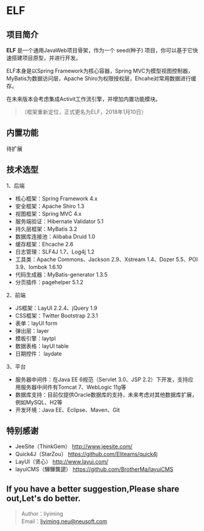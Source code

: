 # ELF

## 项目简介

**ELF** 是一个通用JavaWeb项目骨架，作为一个 seed(种子) 项目，你可以基于它快速搭建项目原型，并进行开发。

ELF本身是以Spring Framework为核心容器，Spring MVC为模型视图控制器，MyBatis为数据访问层，Apache Shiro为权限授权层，Ehcahe对常用数据进行缓存。

在未来版本会考虑集成Activit工作流引擎，并增加内置功能模块。

> （框架重新定位，正式更名为ELF，2018年1月10日）

## 内置功能

待扩展

## 技术选型

1、后端

* 核心框架：Spring Framework 4.x
* 安全框架：Apache Shiro 1.3
* 视图框架：Spring MVC 4.x
* 服务端验证：Hibernate Validator 5.1
* 持久层框架：MyBatis 3.2
* 数据库连接池：Alibaba Druid 1.0
* 缓存框架：Ehcache 2.6
* 日志管理：SLF4J 1.7、Log4j 1.2
* 工具类：Apache Commons、Jackson 2.9、Xstream 1.4、Dozer 5.5、POI 3.9、lombok 1.6.10
* 代码生成器：MyBatis-generator 1.3.5
* 分页插件：pagehelper 5.1.2

2、前端

* JS框架：LayUI 2.2.4、jQuery 1.9
* CSS框架：Twitter Bootstrap 2.3.1
* 表单：layUI form
* 弹出层：layer
* 模板引擎：laytpl
* 数据表格：layUI table
* 日期控件： laydate

3、平台

* 服务器中间件：在Java EE 6规范（Servlet 3.0、JSP 2.2）下开发，支持应用服务器中间件有Tomcat 7、WebLogic 11g等
* 数据库支持：目前仅提供Oracle数据库的支持，未来考虑对其他数据库扩展，例如MySQL、H2等
* 开发环境：Java EE、Eclipse、Maven、Git

## 特别感谢

* JeeSite（ThinkGem）    http://www.jeesite.com/
* Quick4J（StarZou）       https://github.com/Eliteams/quick4j
* LayUI（贤心）                  http://www.layui.com/
* layuiCMS（驊驊龔頾）   https://github.com/BrotherMa/layuiCMS

## If you have a better suggestion,Please share out,Let's do better.
> Author：liyiming  
> Email：liyiming.neu@neusoft.com 